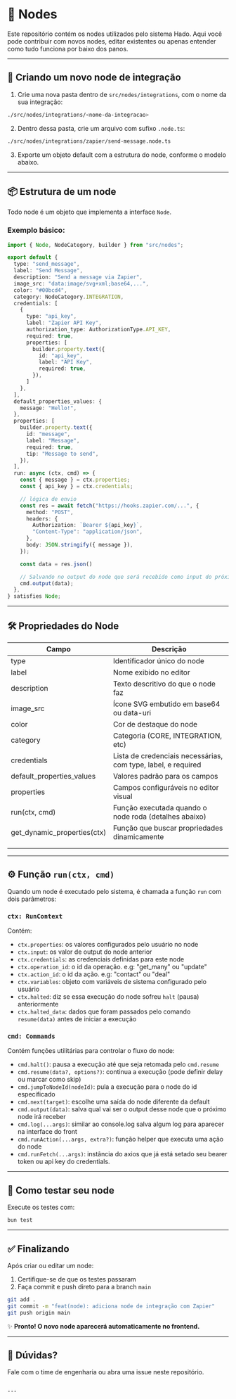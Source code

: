 # 🧩 Nodes

Este repositório contém os nodes utilizados pelo sistema Hado. Aqui você pode contribuir com novos nodes, editar existentes ou apenas entender como tudo funciona por baixo dos panos.

---

## 🚀 Criando um novo node de integração

1. Crie uma nova pasta dentro de `src/nodes/integrations`, com o nome da sua integração:
```bash
./src/nodes/integrations/<nome-da-integracao>
```
2. Dentro dessa pasta, crie um arquivo com sufixo `.node.ts`:
```bash
./src/nodes/integrations/zapier/send-message.node.ts
```
3. Exporte um objeto default com a estrutura do node, conforme o modelo abaixo.

---

## 📦 Estrutura de um node

Todo node é um objeto que implementa a interface `Node`.

### Exemplo básico:

```ts
import { Node, NodeCategory, builder } from "src/nodes";

export default {
  type: "send_message",
  label: "Send Message",
  description: "Send a message via Zapier",
  image_src: "data:image/svg+xml;base64,...",
  color: "#00bcd4",
  category: NodeCategory.INTEGRATION,
  credentials: [
    {
      type: "api_key",
      label: "Zapier API Key",
      authorization_type: AuthorizationType.API_KEY,
      required: true,
      properties: [
        builder.property.text({
          id: "api_key",
          label: "API Key",
          required: true,
        }),
      ]
    },
  ],
  default_properties_values: {
    message: "Hello!",
  },
  properties: [
    builder.property.text({
      id: "message",
      label: "Message",
      required: true,
      tip: "Message to send",
    }),
  ],
  run: async (ctx, cmd) => {
    const { message } = ctx.properties;
    const { api_key } = ctx.credentials;

    // lógica de envio
    const res = await fetch("https://hooks.zapier.com/...", {
      method: "POST",
      headers: {
        Authorization: `Bearer ${api_key}`,
        "Content-Type": "application/json",
      },
      body: JSON.stringify({ message }),
    });

    const data = res.json()

    // Salvando no output do node que será recebido como input do próximo node
    cmd.output(data);
  },
} satisfies Node;
```

---

## 🛠️ Propriedades do Node

| Campo                       | Descrição                                                     |
|-----------------------------|---------------------------------------------------------------|
| type                        | Identificador único do node                                   |
| label                       | Nome exibido no editor                                        |
| description                 | Texto descritivo do que o node faz                            |
| image_src                   | Ícone SVG embutido em base64 ou data-uri                      |
| color                       | Cor de destaque do node                                       |
| category                    | Categoria (CORE, INTEGRATION, etc)                            |
| credentials                 | Lista de credenciais necessárias, com type, label, e required |
| default_properties_values   | Valores padrão para os campos                                 |
| properties                  | Campos configuráveis no editor visual                         |
| run(ctx, cmd)               | Função executada quando o node roda (detalhes abaixo)         |
| get_dynamic_properties(ctx) | Função que buscar propriedades dinamicamente                  |
|                             |                                                               |
|                             |                                                               |

---

## ⚙️ Função `run(ctx, cmd)`

Quando um node é executado pelo sistema, é chamada a função `run` com dois parâmetros:

### `ctx: RunContext`
Contém:
- `ctx.properties`: os valores configurados pelo usuário no node
- `ctx.input`: os valor de output do node anterior
- `ctx.credentials`: as credenciais definidas para este node
- `ctx.operation_id`: o id da operação. e.g: "get_many" ou "update"
- `ctx.action_id`: o id da ação. e.g: "contact" ou "deal"
- `ctx.variables`: objeto com variáveis de sistema configurado pelo usuário
- `ctx.halted`: diz se essa execução do node sofreu ```halt``` (pausa) anteriormente 
- `ctx.halted_data`: dados que foram passados pelo comando ```resume(data)``` antes de iniciar a execução


### `cmd: Commands`
Contém funções utilitárias para controlar o fluxo do node:
- `cmd.halt()`: pausa a execução até que seja retomada pelo ```cmd.resume```
- `cmd.resume(data?, options?)`: continua a execução (pode definir delay ou marcar como skip)
- `cmd.jumpToNodeId(nodeId)`: pula a execução para o node do id especificado
- `cmd.next(target)`: escolhe uma saída do node diferente da default
- `cmd.output(data)`: salva qual vai ser o output desse node que o próximo node irá receber
- `cmd.log(...args)`: similar ao console.log salva algum log para aparecer na interface do front
- `cmd.runAction(...args, extra?)`: função helper que executa uma ação do node
- `cmd.runFetch(...args)`: instância do axios que já está setado seu bearer token ou api key do credentials.


---

## 🧪 Como testar seu node

Execute os testes com:

```bash
bun test
```

---

## ✅ Finalizando

Após criar ou editar um node:

1. Certifique-se de que os testes passaram
2. Faça commit e push direto para a branch `main`

```bash
git add .
git commit -m "feat(node): adiciona node de integração com Zapier"
git push origin main
```

✨ **Pronto! O novo node aparecerá automaticamente no frontend.**

---

## 💬 Dúvidas?

Fale com o time de engenharia ou abra uma issue neste repositório.
```

---